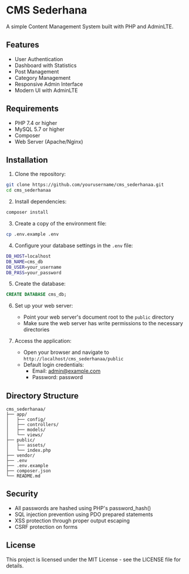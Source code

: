 # CMS Sederhana

A simple Content Management System built with PHP and AdminLTE.

## Features

- User Authentication
- Dashboard with Statistics
- Post Management
- Category Management
- Responsive Admin Interface
- Modern UI with AdminLTE

## Requirements

- PHP 7.4 or higher
- MySQL 5.7 or higher
- Composer
- Web Server (Apache/Nginx)

## Installation

1. Clone the repository:
```bash
git clone https://github.com/yourusername/cms_sederhanaa.git
cd cms_sederhanaa
```

2. Install dependencies:
```bash
composer install
```

3. Create a copy of the environment file:
```bash
cp .env.example .env
```

4. Configure your database settings in the `.env` file:
```bash
DB_HOST=localhost
DB_NAME=cms_db
DB_USER=your_username
DB_PASS=your_password
```

5. Create the database:
```sql
CREATE DATABASE cms_db;
```

6. Set up your web server:
   - Point your web server's document root to the `public` directory
   - Make sure the web server has write permissions to the necessary directories

7. Access the application:
   - Open your browser and navigate to `http://localhost/cms_sederhanaa/public`
   - Default login credentials:
     - Email: admin@example.com
     - Password: password

## Directory Structure

```
cms_sederhanaa/
├── app/
│   ├── config/
│   ├── controllers/
│   ├── models/
│   └── views/
├── public/
│   ├── assets/
│   └── index.php
├── vendor/
├── .env
├── .env.example
├── composer.json
└── README.md
```

## Security

- All passwords are hashed using PHP's password_hash()
- SQL injection prevention using PDO prepared statements
- XSS protection through proper output escaping
- CSRF protection on forms

## License

This project is licensed under the MIT License - see the LICENSE file for details.